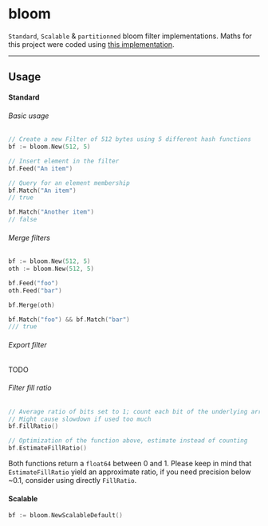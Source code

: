 bloom
===================

`Standard`, `Scalable` & `partitionned` bloom filter implementations.
Maths for this project were coded using [this implementation](http://gsd.di.uminho.pt/members/cbm/ps/dbloom.pdf).

----------

Usage
-------------

#### Standard
###### Basic usage
```go
// Create a new Filter of 512 bytes using 5 different hash functions
bf := bloom.New(512, 5)

// Insert element in the filter
bf.Feed("An item")

// Query for an element membership
bf.Match("An item")
// true

bf.Match("Another item")
// false
```

###### Merge filters
```go
bf := bloom.New(512, 5)
oth := bloom.New(512, 5)

bf.Feed("foo")
oth.Feed("bar")

bf.Merge(oth)

bf.Match("foo") && bf.Match("bar")
/// true
```

###### Export filter

TODO

###### Filter fill ratio
```go
// Average ratio of bits set to 1; count each bit of the underlying array
// Might cause slowdown if used too much
bf.FillRatio()

// Optimization of the function above, estimate instead of counting
bf.EstimateFillRatio()
```
Both functions return a `float64` between 0 and 1.
 Please keep in mind that `EstimateFillRatio`  yield an approximate ratio, if you need precision below ~0.1, consider using directly `FillRatio`.

#### Scalable
```go
bf := bloom.NewScalableDefault()
```
